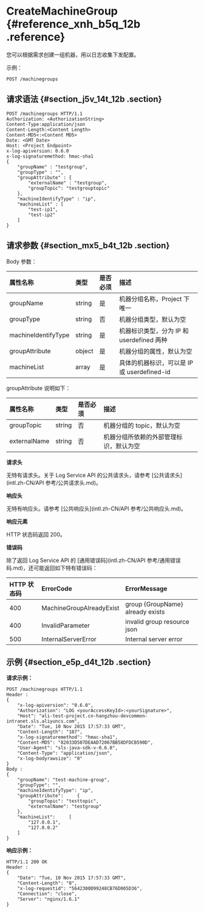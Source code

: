 # CreateMachineGroup {#reference_xnh_b5q_12b .reference}

您可以根据需求创建一组机器，用以日志收集下发配置。

示例：

```
POST /machinegroups
```

## 请求语法 {#section_j5v_14t_12b .section}

```
POST /machinegroups HTTP/1.1
Authorization: <AuthorizationString> 
Content-Type:application/json
Content-Length:<Content Length>
Content-MD5<:<Content MD5>
Date: <GMT Date>
Host: <Project Endpoint>
x-log-apiversion: 0.6.0
x-log-signaturemethod: hmac-sha1
{
    "groupName" : "testgroup",
    "groupType" : "",
    "groupAttribute" : {
        "externalName" : "testgroup",
        "groupTopic": "testgrouptopic"
    },
    "machineIdentifyType" : "ip",
    "machineList" : [
        "test-ip1",
        "test-ip2"
    ]
}
```

## 请求参数 {#section_mx5_b4t_12b .section}

Body 参数：

|属性名称|类型|是否必须|描述|
|:---|:-|:---|:-|
|groupName|string|是|机器分组名称，Project 下唯一|
|groupType|string|否|机器分组类型，默认为空|
|machineIdentifyType|string|是|机器标识类型，分为 IP 和 userdefined 两种|
|groupAttribute|object|是|机器分组的属性，默认为空|
|machineList|array|是|具体的机器标识，可以是 IP 或 userdefined-id|

groupAttribute 说明如下：

|属性名称|类型|是否必须|描述|
|:---|:-|:---|:-|
|groupTopic|string|否|机器分组的 topic，默认为空|
|externalName|string|否|机器分组所依赖的外部管理标识，默认为空|

**请求头**

无特有请求头。关于 Log Service API 的公共请求头，请参考 [公共请求头](intl.zh-CN/API 参考/公共请求头.md)。

**响应头**

无特有响应头。请参考 [公共响应头](intl.zh-CN/API 参考/公共响应头.md)。

**响应元素**

HTTP 状态码返回 200。

**错误码**

除了返回 Log Service API 的 [通用错误码](intl.zh-CN/API 参考/通用错误码.md)，还可能返回如下特有错误码：

|HTTP 状态码|ErrorCode|ErrorMessage|
|:-------|:--------|:-----------|
|400|MachineGroupAlreadyExist|group \{GroupName\} already exists|
|400|InvalidParameter|invalid group resource json|
|500|InternalServerError|Internal server error|

## 示例 {#section_e5p_d4t_12b .section}

**请求示例：**

```
POST /machinegroups HTTP/1.1
Header :
{
    "x-log-apiversion": "0.6.0",
    "Authorization": "LOG <yourAccessKeyId>:<yourSignature>",
    "Host": "ali-test-project.cn-hangzhou-devcommon-intranet.sls.aliyuncs.com",
    "Date": "Tue, 10 Nov 2015 17:57:33 GMT",
    "Content-Length": "187",
    "x-log-signaturemethod": "hmac-sha1",
    "Content-MD5": "82033D507DEAAD72067BB58DFDCB590D",
    "User-Agent": "sls-java-sdk-v-0.6.0",
    "Content-Type": "application/json",
    "x-log-bodyrawsize": "0"
}
Body :
{
    "groupName": "test-machine-group",
    "groupType": "",
    "machineIdentifyType": "ip",
    "groupAttribute":     {
        "groupTopic": "testtopic",
        "externalName": "testgroup"
    },
    "machineList":     [
        "127.0.0.1",
        "127.0.0.2"
    ]
}
```

**响应示例：**

```
HTTP/1.1 200 OK
Header :
{
    "Date": "Tue, 10 Nov 2015 17:57:33 GMT",
    "Content-Length": "0",
    "x-log-requestid": "5642300D99248CB76D005D36",
    "Connection": "close",
    "Server": "nginx/1.6.1"
}
```

